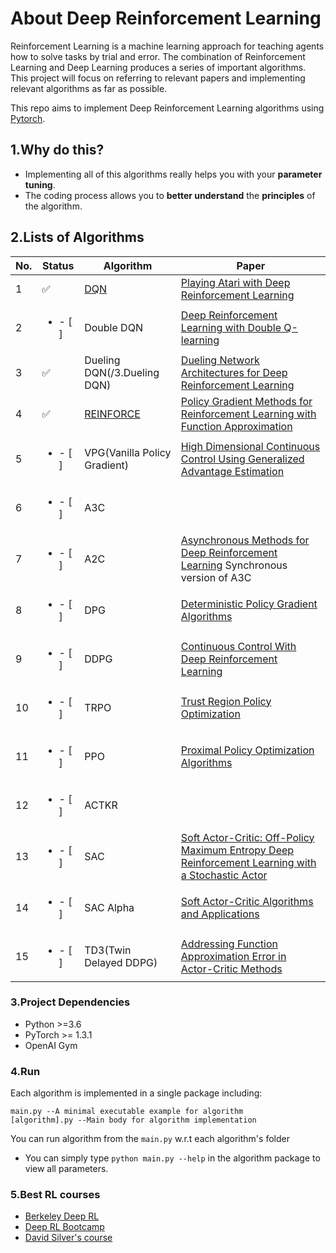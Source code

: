 # About Deep Reinforcement Learning

Reinforcement Learning is a machine learning approach for teaching agents how to solve tasks by trial and error. The combination of Reinforcement Learning and Deep Learning produces a series of important algorithms. This project will focus on referring to 
relevant papers and implementing relevant algorithms as far as possible. 

This repo aims to implement Deep Reinforcement Learning algorithms using [Pytorch](https://pytorch.org/).


## 1.Why do this?

- Implementing all of this algorithms really helps you with your **parameter tuning**.
- The coding process allows you to **better understand** the **principles** of the algorithm.

## 2.Lists of Algorithms

| No. | Status | Algorithm | Paper |
| --- | ------- | --------- | ----- |
| 1 | :white_check_mark:  | [DQN](/1.DQN) | [Playing Atari with Deep Reinforcement Learning](https://arxiv.org/abs/1312.5602) |
| 2 | <ul><li>- [ ] </li></ul>  | Double DQN | [Deep Reinforcement Learning with Double Q-learning](https://arxiv.org/abs/1509.06461) |
| 3 | :white_check_mark:  | Dueling DQN(/3.Dueling DQN) | [Dueling Network Architectures for Deep Reinforcement Learning](https://arxiv.org/abs/1511.06581) |
| 4 | :white_check_mark: | [REINFORCE](/4.REINFORCE) | [Policy Gradient Methods for Reinforcement Learning with Function Approximation](https://papers.nips.cc/paper/1713-policy-gradient-methods-for-reinforcement-learning-with-function-approximation.pdf) |
| 5 | <ul><li>- [ ] </li></ul>  | VPG(Vanilla Policy Gradient) | [High Dimensional Continuous Control Using Generalized Advantage Estimation](https://arxiv.org/abs/1506.02438) |
| 6 | <ul><li>- [ ] </li></ul> | A3C |  |
| 7 | <ul><li>- [ ] </li></ul> | A2C | [Asynchronous Methods for Deep Reinforcement Learning](https://arxiv.org/abs/1602.01783) Synchronous version of A3C |
| 8 | <ul><li>- [ ] </li></ul> | DPG | [Deterministic Policy Gradient Algorithms](http://proceedings.mlr.press/v32/silver14.pdf) |
| 9 | <ul><li>- [ ] </li></ul>  | DDPG | [Continuous Control With Deep Reinforcement Learning](https://arxiv.org/abs/1509.02971) |
| 10 | <ul><li>- [ ] </li></ul>  | TRPO | [Trust Region Policy Optimization](https://arxiv.org/abs/1502.05477) |
| 11 | <ul><li>- [ ] </li></ul>  | PPO | [Proximal Policy Optimization Algorithms](https://arxiv.org/abs/1707.06347) |
| 12 | <ul><li>- [ ] </li></ul> | ACTKR |  |
| 13 | <ul><li>- [ ] </li></ul>  | SAC | [Soft Actor-Critic: Off-Policy Maximum Entropy Deep Reinforcement Learning with a Stochastic Actor](https://arxiv.org/pdf/1801.01290.pdf) |
| 14 | <ul><li>- [ ] </li></ul>  | SAC Alpha | [Soft Actor-Critic Algorithms and Applications](https://arxiv.org/pdf/1812.05905.pdf) |
| 15 | <ul><li>- [ ] </li></ul>  | TD3(Twin Delayed DDPG) | [Addressing Function Approximation Error in Actor-Critic Methods](https://arxiv.org/abs/1802.09477) |


### 3.Project Dependencies

- Python >=3.6 
- PyTorch >= 1.3.1 
- OpenAI Gym


### 4.Run

Each algorithm is implemented in a single package including:
```
main.py --A minimal executable example for algorithm  
[algorithm].py --Main body for algorithm implementation   
```
You can run algorithm from the  `main.py` w.r.t each algorithm's folder
- You can simply type `python main.py --help` in the algorithm package to view all parameters. 

### 5.Best RL courses

- [Berkeley Deep RL](http://rll.berkeley.edu/deeprlcourse/)
- [Deep RL Bootcamp](https://sites.google.com/view/deep-rl-bootcamp/lectures)
- [David Silver's course](http://www0.cs.ucl.ac.uk/staff/d.silver/web/Teaching.html)





